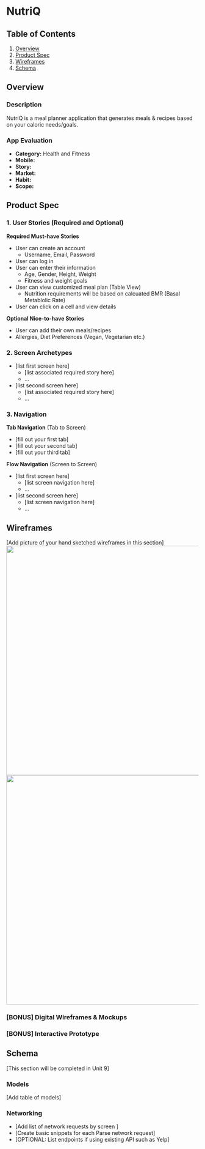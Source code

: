 # NutriQ

## Table of Contents
1. [Overview](#Overview)
1. [Product Spec](#Product-Spec)
1. [Wireframes](#Wireframes)
2. [Schema](#Schema)

## Overview
### Description
NutriQ is a meal planner application that generates meals & recipes based on your caloric needs/goals.


### App Evaluation
- **Category:** Health and Fitness
- **Mobile:** 
- **Story:**
- **Market:**
- **Habit:**
- **Scope:**

## Product Spec

### 1. User Stories (Required and Optional)

**Required Must-have Stories**

*  User can create an account
    * Username, Email, Password
* User can log in
* User can enter their information
    * Age, Gender, Height, Weight
    * Fitness and weight goals
* User can view customized meal plan (Table View)
    * Nutrition requirements will be based on calcuated BMR (Basal Metablolic Rate)
* User can click on a cell and view details


**Optional Nice-to-have Stories**

* User can add their own meals/recipes
* Allergies, Diet Preferences (Vegan, Vegetarian etc.)

### 2. Screen Archetypes

* [list first screen here]
   * [list associated required story here]
   * ...
* [list second screen here]
   * [list associated required story here]
   * ...

### 3. Navigation

**Tab Navigation** (Tab to Screen)

* [fill out your first tab]
* [fill out your second tab]
* [fill out your third tab]

**Flow Navigation** (Screen to Screen)

* [list first screen here]
   * [list screen navigation here]
   * ...
* [list second screen here]
   * [list screen navigation here]
   * ...

## Wireframes
[Add picture of your hand sketched wireframes in this section]
<img src="https://github.com/letsgetthisbreadd/NutriQ/blob/master/Wireframe1.jpg" width=600><br>
<img src="https://github.com/letsgetthisbreadd/NutriQ/blob/master/Wireframe2.jpg" width=600><br>


### [BONUS] Digital Wireframes & Mockups

### [BONUS] Interactive Prototype

## Schema 
[This section will be completed in Unit 9]
### Models
[Add table of models]
### Networking
- [Add list of network requests by screen ]
- [Create basic snippets for each Parse network request]
- [OPTIONAL: List endpoints if using existing API such as Yelp]
